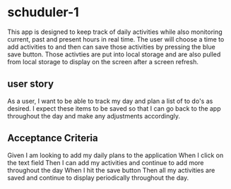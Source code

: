 # schuduler-1 
This app is designed to keep track of daily activities while also monitoring current, past and present hours in real time. The user will choose a time to add activities to and then can save those activities by pressing the blue save button. Those activties are put into local storage and are also pulled from local storage to display on the screen after a screen refresh. 
## user story 
As a user, I want to be able to track my day and plan a list of to do's as desired. I expect these items to be saved so that I can go back to the app throughout the day and make any adjustments accordingly. 
## Acceptance Criteria 
Given I am looking to add my daily plans to the application 
When I click on the text field 
Then I can add my activities and continue to add more throughout the day 
When I hit the save button 
Then all my activities are saved and continue to display periodically throughout the day. 
